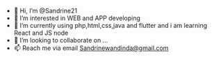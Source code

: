- 👋 Hi, I’m @Sandrine21
- 👀 I’m interested in WEB and APP developing
- 🌱 I’m currently using php,html,css,java and flutter and i am learning React and JS node
- 💞️ I’m looking to collaborate on ...
- 📫 Reach me via email Sandrinewandinda@gmail.com
<!---
Sandrine21/Sandrine21 is a ✨ special ✨ repository because its `README.md` (this file) appears on your GitHub profile.
You can click the Preview link to take a look at your changes.
--->
